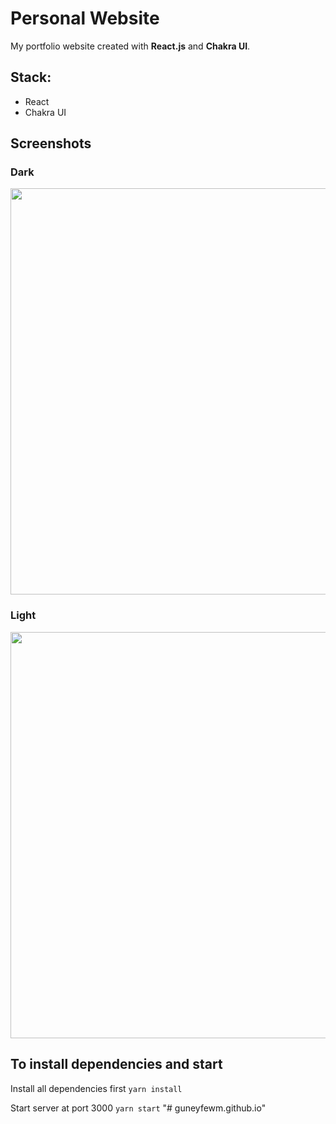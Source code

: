 # Personal Website

My portfolio website created with **React.js** and **Chakra UI**.

## Stack:

- React
- Chakra UI


## Screenshots
### Dark
<img src="https://user-images.githubusercontent.com/40524858/194588455-bdd8d040-a64e-4b53-a902-ad0c9392b7b6.png" width="650" />

### Light
<img src="https://user-images.githubusercontent.com/40524858/194590907-deb17fd9-e77c-4f67-b0e2-d1164483d858.png" width="650" />


## To install dependencies and start

Install all dependencies first
`yarn install`

Start server at port 3000
`yarn start`
"# guneyfewm.github.io" 
